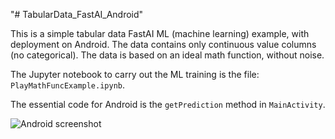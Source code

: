 "# TabularData_FastAI_Android"

This is a simple tabular data FastAI ML (machine learning) example, with deployment on Android.
The data contains only continuous value columns (no categorical).
The data is based on an ideal math function, without noise.

The Jupyter notebook to carry out the ML training is the file: `PlayMathFuncExample.ipynb`.

The essential code for Android is the `getPrediction` method in `MainActivity`.

![Android screenshot](https://github.com/RowanG1/TabularData_FastAI_Android/Android_Screenshot.jpg?raw=true)
